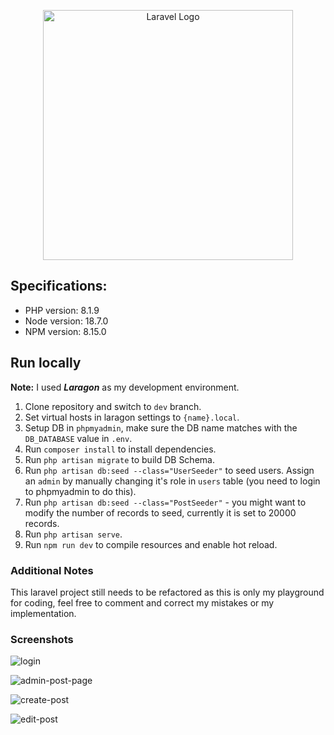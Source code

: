 <p align="center"><a href="https://laravel.com" target="_blank"><img src="https://raw.githubusercontent.com/laravel/art/master/logo-lockup/5%20SVG/2%20CMYK/1%20Full%20Color/laravel-logolockup-cmyk-red.svg" width="400" alt="Laravel Logo"></a></p>

## Specifications:
- PHP version: 8.1.9
- Node version: 18.7.0
- NPM version: 8.15.0

## Run locally
**Note:** I used ***Laragon*** as my development environment.

1. Clone repository and switch to `dev` branch.
2. Set virtual hosts in laragon settings to `{name}.local`.
3. Setup DB in `phpmyadmin`, make sure the DB name matches with the `DB_DATABASE` value in `.env`.
4. Run `composer install` to install dependencies.
5. Run `php artisan migrate` to build DB Schema.
6. Run `php artisan db:seed --class="UserSeeder"` to seed users. Assign an `admin` by manually changing it's role in `users` table (you need to login to phpmyadmin to do this). 
7. Run `php artisan db:seed --class="PostSeeder"` - you might want to modify the number of records to seed, currently it is set to 20000 records.
8. Run `php artisan serve`.
9. Run `npm run dev` to compile resources and enable hot reload.

### Additional Notes
This laravel project still needs to be refactored as this is only my playground for coding, feel free to comment and correct my mistakes or my implementation.

### Screenshots


![login](https://github.com/lasuganob/laravel_refresher_course/assets/166679491/062e85d6-a029-4311-85bc-d7ce7eea61e3)

![admin-post-page](https://github.com/lasuganob/laravel_refresher_course/assets/166679491/afb9dfa8-93d9-44c5-979f-e044910694ed)

![create-post](https://github.com/lasuganob/laravel_refresher_course/assets/166679491/85e2d639-bacd-4435-a9cd-19262e35e899)

![edit-post](https://github.com/lasuganob/laravel_refresher_course/assets/166679491/e6aa3293-1481-44a8-b2a7-7d6ff51edfb2)
